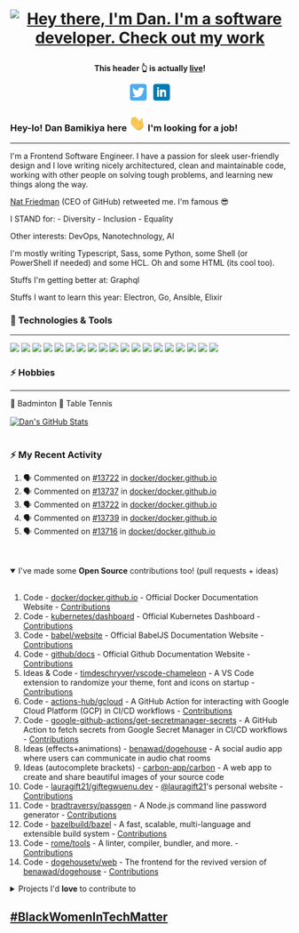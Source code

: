 <!-- Header gif -->

# <p align='center'>[![Hey there, I'm Dan. I'm a software developer. Check out my work](https://raw.githubusercontent.com/danBamikiya/danBamikiya/main/dan_bio1.gif "Dan Bamikiya")](https://danbamikiya.github.io/danBamikiya/)<p>
<!-- <p align='center'><img src="https://raw.githubusercontent.com/danBamikiya/danBamikiya/main/dan_bio1.gif"></p> -->

 **<p align='center'>This header 👆 is actually [live](https://danbamikiya.github.io/danBamikiya/)!</p>**
 
<!-- Social links -->
<p align='center'>
<a href="https://twitter.com/danBamikiya"><img height="30" src="https://github.com/danBamikiya/danBamikiya/blob/main/twitter.png?raw=true"></a>&nbsp;&nbsp;
<a href="https://www.linkedin.com/in/dan-bamikiya/"><img height="30" src="https://github.com/danBamikiya/danBamikiya/blob/main/linkedin.png?raw=true"></a>
</p>

<!-- Greeting -->

### Hey-lo! Dan Bamikiya here <img src="https://raw.githubusercontent.com/danBamikiya/danBamikiya/main/wave.gif" width="30px"> I'm looking for a job!


---


<!-- About -->
I'm a Frontend Software Engineer. I have a passion for sleek user-friendly design and I love writing nicely architectured, clean and maintainable code, working with other people on solving tough problems, and learning new things along the way.

[Nat Friedman](https://github.com/nat) (CEO of GitHub) retweeted me. I'm famous 😎

I STAND for: 
            - Diversity
            - Inclusion
            - Equality             

Other interests: DevOps, Nanotechnology, AI

I'm mostly writing Typescript, Sass, some Python, some Shell (or PowerShell if needed) and some HCL.
Oh and some HTML (its cool too).

Stuffs I'm getting better at: Graphql

Stuffs I want to learn this year: Electron, Go, Ansible, Elixir

### 🔧 Technologies & Tools

  ---

![](https://img.shields.io/badge/Editor-Visual_Studio_Code-informational?style=flat&logo=visual-studio-code&logoColor=white&labelColor=9c9c9c&color=adbac7)
![](https://img.shields.io/badge/Code-HTML5-informational?style=flat&logo=html5&logoColor=white&labelColor=9c9c9c&color=adbac7)
![](https://img.shields.io/badge/Code-Sass-informational?style=flat&logo=sass&logoColor=white&labelColor=9c9c9c&color=adbac7)
![](https://img.shields.io/badge/Tool-Tailwind_CSS-informational?style=flat&logo=tailwindcss&logoColor=white&labelColor=9c9c9c&color=adbac7)
![](https://img.shields.io/badge/Code-JavaScript-informational?style=flat&logo=javascript&logoColor=white&labelColor=9c9c9c&color=adbac7)
![](https://img.shields.io/badge/Code-Typescript-informational?style=flat&logo=typescript&logoColor=white&labelColor=9c9c9c&color=adbac7)
![](https://img.shields.io/badge/Code-React-informational?style=flat&logo=react&logoColor=white&labelColor=9c9c9c&color=adbac7)
![](https://img.shields.io/badge/Code-Angular-informational?style=flat&logo=angular&logoColor=white&labelColor=9c9c9c&color=adbac7)
![](https://img.shields.io/badge/Tool-Gatsby-informational?style=flat&logo=gatsby&logoColor=white&labelColor=9c9c9c&color=adbac7)
![](https://img.shields.io/badge/Tool-Webpack-informational?style=flat&logo=webpack&logoColor=white&labelColor=9c9c9c&color=adbac7)
![](https://img.shields.io/badge/Tool-Babel-informational?style=flat&logo=babel&logoColor=white&labelColor=9c9c9c&color=adbac7)
![](https://img.shields.io/badge/Code-GraphQL-informational?style=flat&logo=graphql&logoColor=white&labelColor=9c9c9c&color=adbac7)
![](https://img.shields.io/badge/Cloud-AWS-informational?style=flat&logo=amazonaws&logoColor=white&labelColor=9c9c9c&color=adbac7)
![](https://img.shields.io/badge/Cloud-Heroku-informational?style=flat&logo=heroku&logoColor=white&labelColor=9c9c9c&color=adbac7)
![](https://img.shields.io/badge/Tool-Redis-informational?style=flat&logo=redis&logoColor=white&labelColor=9c9c9c&color=adbac7)
![](https://img.shields.io/badge/Tool-Docker-informational?style=flat&logo=docker&logoColor=white&labelColor=9c9c9c&color=adbac7)
![](https://img.shields.io/badge/Tool-Node.js-informational?style=flat&logo=node.js&logoColor=white&labelColor=9c9c9c&color=adbac7)
![](https://img.shields.io/badge/Tool-Gulp.js-informational?style=flat&logo=gulp&logoColor=white&labelColor=9c9c9c&color=adbac7)
![](https://img.shields.io/badge/Tool-MongoDB-informational?style=flat&logo=mongodb&logoColor=white&labelColor=9c9c9c&color=adbac7)
<!-- ![](https://img.shields.io/badge/Tool-Jest-informational?style=flat&logo=jest&logoColor=white&labelColor=9c9c9c&color=adbac7) -->
<!-- ![](https://img.shields.io/badge/Tool-PostgreSQL-informational?style=flat&logo=postgresql&logoColor=white&labelColor=9c9c9c&color=adbac7) -->
<!-- ![](https://img.shields.io/badge/Tool-Kubernetes-informational?style=flat&logo=kubernetes&logoColor=white&labelColor=9c9c9c&color=adbac7) -->


### ⚡ Hobbies

  ---

🏸 Badminton  🏓 Table Tennis



<a href="https://github.com/danBamikiya/danBamikiya">
  <img align="center" src="https://github-readme-stats.vercel.app/api?username=danBamikiya&show_icons=true&show_owner=true&line_height=27&count_private=true&title_color=bdddff&text_color=1cd6ff&icon_color=ef8539&bg_color=031a1f" alt="Dan's GitHub Stats" />
</a>

<br />
<br />

<!-- <details open>
<summary>All open source contributions</summary>
<br />
<a href="https://github.com/github/docs" title="Github Documentations" align="left"><img alt="Github Documentations" src="https://github-readme-stats.vercel.app/api/pin/?username=github&repo=docs&show_owner=true&show_icons=true&line_height=26&title_color=bdddff&text_color=1cd6ff&icon_color=ef8539&bg_color=031a1f" /></a>
<a href="https://github.com/babel/website" title="Babel website" align="right"><img alt="Babel website" src="https://github-readme-stats.vercel.app/api/pin/?username=babel&repo=website&show_owner=true&show_icons=true&line_height=26&title_color=bdddff&text_color=1cd6ff&icon_color=ef8539&bg_color=031a1f" /></a>
<a href="https://github.com/timdeschryver/vscode-chameleon" title="VSCode Chameleon" align="left"><img alt="VSCode Chameleon" src="https://github-readme-stats.vercel.app/api/pin/?username=timdeschryver&repo=vscode-chameleon&show_owner=true&show_icons=true&line_height=26&title_color=bdddff&text_color=1cd6ff&icon_color=ef8539&bg_color=031a1f" /></a>
<a href="https://github.com/google-github-actions/get-secretmanager-secrets" title="Get SecretManager secrets" align="right"><img alt="Get SecretManager secrets" src="https://github-readme-stats.vercel.app/api/pin/?username=google-github-actions&repo=get-secretmanager-secrets&show_owner=true&show_icons=true&line_height=26&title_color=bdddff&text_color=1cd6ff&icon_color=ef8539&bg_color=031a1f" /></a>
<a href="https://github.com/actions-hub/gcloud" title="GCloud action" align="left"><img alt="GCloud action" src="https://github-readme-stats.vercel.app/api/pin/?username=actions-hub&repo=gcloud&show_owner=true&show_icons=true&line_height=26&title_color=bdddff&text_color=1cd6ff&icon_color=ef8539&bg_color=031a1f" /></a>
<a href="https://github.com/carbon-app/carbon" title="Carbon app" align="right"><img alt="Carbon app" src="https://github-readme-stats.vercel.app/api/pin/?username=carbon-app&repo=carbon&show_owner=true&show_icons=true&line_height=28&title_color=bdddff&text_color=1cd6ff&icon_color=ef8539&bg_color=031a1f" /></a>
</details> -->

### ⚡ My Recent Activity
<!--START_SECTION:activity-->
1. 🗣 Commented on [#13722](https://github.com/docker/docker.github.io/issues/13722) in [docker/docker.github.io](https://github.com/docker/docker.github.io)
2. 🗣 Commented on [#13737](https://github.com/docker/docker.github.io/issues/13737) in [docker/docker.github.io](https://github.com/docker/docker.github.io)
3. 🗣 Commented on [#13722](https://github.com/docker/docker.github.io/issues/13722) in [docker/docker.github.io](https://github.com/docker/docker.github.io)
4. 🗣 Commented on [#13739](https://github.com/docker/docker.github.io/issues/13739) in [docker/docker.github.io](https://github.com/docker/docker.github.io)
5. 🗣 Commented on [#13716](https://github.com/docker/docker.github.io/issues/13716) in [docker/docker.github.io](https://github.com/docker/docker.github.io)
<!--END_SECTION:activity-->


<br />
<br />

<details id="contributions" open>
            <summary>I've made some <b>Open Source</b> contributions too! (pull requests + ideas)</summary>
            <br />
            <ol>
            <li>Code - <a href="https://github.com/docker/docker.github.io">docker/docker.github.io</a> - Official Docker Documentation Website - <a href="https://github.com/docker/docker.github.io/pulls?q=is%3Apr+author%3AdanBamikiya">Contributions</a>
            </li>
             <li>Code - <a href="https://github.com/kubernetes/dashboard">kubernetes/dashboard</a> - Official Kubernetes Dashboard - <a href="https://github.com/kubernetes/dashboard/pulls?q=is%3Apr+author%3AdanBamikiya">Contributions</a>
            </li>
            <li>Code - <a href="https://github.com/babel/website">babel/website</a> - Official BabelJS Documentation Website - <a href="https://github.com/babel/website/pulls?q=is%3Apr+author%3AdanBamikiya">Contributions</a>
            </li>  
            <li>Code - <a href="https://github.com/github/docs">github/docs</a> - Official Github Documentation Website - <a href="https://github.com/github/docs/pulls?q=is%3Apr+author%3AdanBamikiya">Contributions</a>
            </li>
            <li>Ideas & Code - <a href="https://github.com/timdeschryver/vscode-chameleon">timdeschryver/vscode-chameleon</a> - A VS Code extension to randomize your theme, font and icons on startup - <a href="https://github.com/timdeschryver/vscode-chameleon/pulls?q=is%3Apr+author%3AdanBamikiya">Contributions</a>
            </li>
            <li>Code - <a href="https://github.com/actions-hub/gcloud">actions-hub/gcloud</a> - A GitHub Action for interacting with Google Cloud Platform (GCP) in CI/CD workflows - <a href="https://github.com/actions-hub/gcloud/pulls?q=is%3Apr+author%3AdanBamikiya">Contributions</a>
            </li>
            <li>Code - <a href="https://github.com/google-github-actions/get-secretmanager-secrets">google-github-actions/get-secretmanager-secrets</a> - A GitHub Action to fetch secrets from Google Secret Manager in CI/CD workflows  - <a href="https://github.com/google-github-actions/get-secretmanager-secrets/pulls?q=is%3Apr+author%3AdanBamikiya">Contributions</a>
            </li>
            <li>Ideas (effects+animations) - <a href="https://github.com/benawad/dogehouse">benawad/dogehouse</a> - A social audio app where users can communicate in audio chat rooms
            </li>
            <li>Ideas (autocomplete brackets) - <a href="https://github.com/carbon-app/carbon">carbon-app/carbon</a> - A web app to create and share beautiful images of your source code
            </li>
            <li>Code - <a href="https://github.com/lauragift21/giftegwuenu.dev">lauragift21/giftegwuenu.dev</a> - <a href="https://github.com/lauragift21" >@lauragift21</a>'s personal website - <a href="https://github.com/lauragift21/giftegwuenu.dev/pulls?q=is%3Apr+author%3AdanBamikiya">Contributions</a>
            </li>
            <li>Code - <a href="https://github.com/bradtraversy/passgen">bradtraversy/passgen</a> - A Node.js command line password generator - <a href="https://github.com/bradtraversy/passgen/pulls?q=is%3Apr+author%3AdanBamikiya">Contributions</a>
            </li>
            <li>Code - <a href="https://github.com/bazelbuild/bazel">bazelbuild/bazel</a> - A fast, scalable, multi-language and extensible build system - <a href="https://github.com/bazelbuild/bazel/pulls?q=is%3Apr+author%3AdanBamikiya">Contributions</a>
            <li>Code - <a href="https://github.com/rome/tools">rome/tools</a> - A linter, compiler, bundler, and more. - <a href="https://github.com/rome/tools/pulls?q=is%3Apr+author%3AdanBamikiya">Contributions</a>
            <li>Code - <a href="https://github.com/dogehousetv/web">dogehousetv/web</a> - The frontend for the revived version of <a href="https://github.com/benawad/dogehouse">benawad/dogehouse</a> - <a href="https://github.com/dogehousetv/web/pulls?q=is%3Apr+author%3AdanBamikiya">Contributions</a>
            </li>
            </li>
            </ol>
</details>

<details>
            <summary>Projects I'd <b>love</b> to contribute to</summary>
            <br />
            <ol>
                        <li><a href="https://github.com/desktop/desktop">desktop/desktop</a> - Official Github Desktop app (Electron+Typescript+React+Sass)</li>
                        <li><a href="https://github.com/argoproj/argo-cd">argoproj/argo-cd</a> - GitOps Continuous Delivery for Kubernetes (Go+Typescript+React+Sass)</li>
                        <li><a href="https://github.com/microsoft/vscode">microsoft/vscode</a> - Official Visual Studio Code app (Electron+Typescript+CSS+HTML)</li>
            </ol>
</details>

<h2><bold><a href="https://www.bgitnigeria.org/" target="_blank">#BlackWomenInTechMatter</a></bold></h2>
